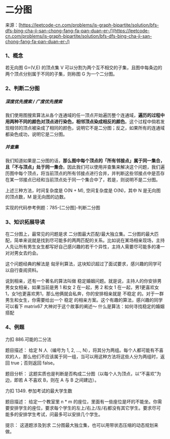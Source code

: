 # 二分图

来源：[https://leetcode-cn.com/problems/is-graph-bipartite/solution/bfs-dfs-bing-cha-ji-san-chong-fang-fa-pan-duan-er-/](https://leetcode-cn.com/problems/is-graph-bipartite/solution/bfs-dfs-bing-cha-ji-san-chong-fang-fa-pan-duan-er-/)

### 1、概念

若无向图 G=(V,E) 的顶点集 V 可以分割为两个互不相交的子集，且图中每条边的两个顶点分别属于不同的子集，则称图 G 为一个二分图。

### 2、判断二分图

##### 深度优先搜索 / 广度优先搜索

我们使用图搜索算法从各个连通域的任一顶点开始遍历整个连通域，**遍历的过程中用两种不同的颜色对顶点进行染色，相邻顶点染成相反的颜色**。这个过程中倘若发现相邻的顶点被染成了相同的颜色，说明它不是二分图；反之，如果所有的连通域都染色成功，说明它是二分图。

##### 并查集

我们知道如果是二分图的话，**那么图中每个顶点的「所有邻接点」属于同一集合，且「不与顶点」处于同一集合**。因此我们可以使用并查集来解决这个问题，我们遍历图中每个顶点，将当前顶点的所有邻接点进行合并，并判断这些邻接点中是否存在某一邻接点已经和当前顶点处于同一个集合中了，若是，则说明不是二分图。

上述三种方法，时间复杂度是 O(N + M), 空间复杂度是 O(N)，其中 N 是无向图的顶点数，M 是无向图的边数。

实现的代码参考例题：785-[二分图]-判断二分图

### 3、知识拓展导读

在二分图上，最常见的问题是求 二分图最大匹配/最大独立集。二分图的最大匹配，简单来说就是找到尽可能多的两两匹配的关系。比如说在某场相亲现场，主持人先让所有男生女生都写好自己感兴趣的若干个异性，主持人需要尽可能多的凑一对对男女去约会。

这个问题经典的解法是 匈牙利算法，这块知识超过了面试要求，感兴趣的同学可以自行查阅资料。

说到相亲，还有一个著名的算法叫做 稳定婚姻问题。就是说，主持人的你安排男男女女相亲，如果当前是男 1 和女 2 在一起，男 2 和女 1 在一起，男1更喜欢女1，女1也更喜欢男1，那么他俩就会私奔，你的安排相亲就是 不稳定 的。对于一群男生和女生，你需要给出一个 稳定 的相亲方案。这个有趣的算法，感兴趣的同学可以看下 matrix67 大神对于这个故事的阐述～
什么是算法：如何寻找稳定的婚姻搭配

### 4、例题

力扣 886.可能的二分法

题目描述： 给定 N 人（编号为 1, 2, ..., N），将其分为两组。每个人都可能有不喜欢的人，那么他们不应该属于同一组，当可以用这种方法将这些人分为两组时，返回 true；否则返回 false。

题目分析： 这题实质也是判断是否构成二分图（以每个人为顶点，以“不喜欢”为边，即若 A 不喜欢 B，则在 A 与 B 之间建边）。

力扣 1349. 参加考试的最大学生数

题目描述： 给定一个教室里 n * m 的座位，里面有一些座位是坏的不能坐。你需要安排学生的座位，要求每个学生的左上/右上/左/右都没有其它学生。要求尽可能多的安排学生考试，问最多可以安排几个学生。

提示： 这道题涉及到求 二分图最大独立集，也可以用带状态压缩的动态规划来做。